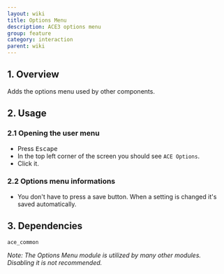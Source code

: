 ```yaml
---
layout: wiki
title: Options Menu
description: ACE3 options menu
group: feature
category: interaction
parent: wiki
---
```


## 1. Overview

Adds the options menu used by other components.

## 2. Usage

### 2.1 Opening the user menu
- Press <kbd>Escape</kbd>
- In the top left corner of the screen you should see `ACE Options`.
- Click it.

### 2.2 Options menu informations
- You don't have to press a save button. When a setting is changed it's saved automatically.

## 3. Dependencies

`ace_common`

*Note: The Options Menu module is utilized by many other modules. Disabling it is not recommended.*
